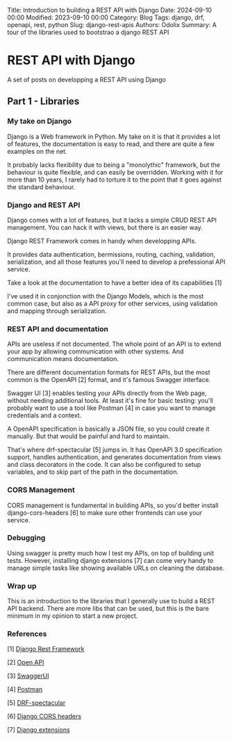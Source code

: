 Title: Introduction to building a REST API with Django 
Date: 2024-09-10 00:00 
Modified: 2023-09-10 00:00 
Category: Blog 
Tags: django, drf, openapi, rest, python 
Slug: django-rest-apis 
Authors: Odolix
Summary: A tour of the libraries used to bootstrao a django REST API

# REST API with Django

A set of posts on developping a REST API using Django

## Part 1 - Libraries

### My take on Django 

Django is a Web framework in Python. My take on it is that it provides a lot of features, the documentation is easy to read, and there are quite a few examples on the net. 

It probably lacks flexibility due to being a "monolythic" framework, but the behaviour is quite flexible, and can easily be overridden. 
Working with it for more than 10 years, I rarely had to torture it to the point that it goes against the standard behaviour. 

### Django and REST API

Django comes with a lot of features, but it lacks a simple CRUD REST API management. You can hack it with views, but there is an easier way.

Django REST Framework comes in handy when developping APIs. 

It provides data authentication, bermissions, routing, caching, validation, serialization, and all those features you'll need to develop a prefessional API service. 

Take a look at the documentation to have a better idea of its capabilities [1] 

I've used it in conjonction with the Django Models, which is the most common case, but also as a API proxy for other services, using validation and mapping through serialization. 

### REST API and documentation

APIs are useless if not documented. The whole point of an API is to extend your app by allowing communication with other systems. And communication means documentation. 

There are different documentation formats for REST APIs, but the most common is the OpenAPI [2] format, and it's famous Swagger interface. 

Swagger UI [3] enables testing your APIs directly from the Web page, without needing additional tools. At least it's fine for basic testing: you'll probably want to use a tool like Postman [4] in case you want to manage credentials and a context. 

A OpenAPI specification is basically a JSON file, so you could create it manually. But that would be painful and hard to maintain. 

That's where drf-spectacular [5] jumps in. It has OpenAPI 3.0 specification support, handles authentication, and generates documentation from views and class decorators in the code. It can also be configured to setup variables, and to skip part of the path in the documentation. 

### CORS Management

CORS management is fundamental in building APIs, so you'd better install django-cors-headers [6] to make sure other frontends can use your service. 

### Debugging 

Using swagger is pretty much how I test my APIs, on top of building unit tests. However, installing django extensions [7] can come very handy to manage simple tasks like showing available URLs on cleaning the database.

### Wrap up

This is an introduction to the libraries that I generally use to build a REST API backend. There are more libs that can be used, but this is the bare minimum in my opinion to start a new project.


### References


[1] [Django Rest Framework](https://www.django-rest-framework.org/)

[2] [Open API](https://www.openapis.org/)

[3] [SwaggerUI](https://swagger.io/tools/swagger-ui/)

[4] [Postman](https://www.postman.com/)

[5] [DRF-spectacular](https://drf-spectacular.readthedocs.io/en/latest/readme.html)

[6] [Django CORS headers](https://github.com/adamchainz/django-cors-headers)

[7] [Django extensions](https://github.com/django-extensions/django-extensions)
